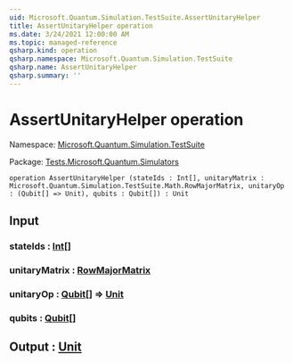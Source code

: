```yaml
---
uid: Microsoft.Quantum.Simulation.TestSuite.AssertUnitaryHelper
title: AssertUnitaryHelper operation
ms.date: 3/24/2021 12:00:00 AM
ms.topic: managed-reference
qsharp.kind: operation
qsharp.namespace: Microsoft.Quantum.Simulation.TestSuite
qsharp.name: AssertUnitaryHelper
qsharp.summary: ''
---
```


# AssertUnitaryHelper operation

Namespace: [Microsoft.Quantum.Simulation.TestSuite](xref:Microsoft.Quantum.Simulation.TestSuite)

Package: [Tests.Microsoft.Quantum.Simulators](https://nuget.org/packages/Tests.Microsoft.Quantum.Simulators)




```qsharp
operation AssertUnitaryHelper (stateIds : Int[], unitaryMatrix : Microsoft.Quantum.Simulation.TestSuite.Math.RowMajorMatrix, unitaryOp : (Qubit[] => Unit), qubits : Qubit[]) : Unit
```


## Input

### stateIds : [Int](xref:microsoft.quantum.lang-ref.int)[]




### unitaryMatrix : [RowMajorMatrix](xref:Microsoft.Quantum.Simulation.TestSuite.Math.RowMajorMatrix)




### unitaryOp : [Qubit](xref:microsoft.quantum.lang-ref.qubit)[] => [Unit](xref:microsoft.quantum.lang-ref.unit) 




### qubits : [Qubit](xref:microsoft.quantum.lang-ref.qubit)[]





## Output : [Unit](xref:microsoft.quantum.lang-ref.unit)

